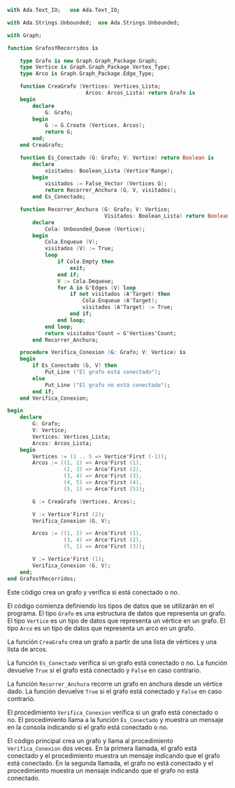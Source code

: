 ```ada
with Ada.Text_IO;   use Ada.Text_IO;

with Ada.Strings.Unbounded;  use Ada.Strings.Unbounded;

with Graph;

function GrafosYRecorridos is

    type Grafo is new Graph.Graph_Package.Graph;
    type Vertice is Graph.Graph_Package.Vertex_Type;
    type Arco is Graph.Graph_Package.Edge_Type;

    function CreaGrafo (Vertices: Vertices_Lista;
                         Arcos: Arcos_Lista) return Grafo is
    begin
        declare
            G: Grafo;
        begin
            G := G.Create (Vertices, Arcos);
            return G;
        end;
    end CreaGrafo;

    function Es_Conectado (G: Grafo; V: Vertice) return Boolean is
        declare
            visitados: Boolean_Lista (Vertice'Range);
        begin
            visitados := False_Vector (Vertices G);
            return Recorrer_Anchura (G, V, visitados);
        end Es_Conectado;

    function Recorrer_Anchura (G: Grafo; V: Vertice;
                               Visitados: Boolean_Lista) return Boolean is
        declare
            Cola: Unbounded_Queue (Vertice);
        begin
            Cola.Enqueue (V);
            visitados (V) := True;
            loop
                if Cola.Empty then
                    exit;
                end if;
                V := Cola.Dequeue;
                for A in G'Edges (V) loop
                    if not visitados (A'Target) then
                        Cola.Enqueue (A'Target);
                        visitados (A'Target) := True;
                    end if;
                end loop;
            end loop;
            return visitados'Count = G'Vertices'Count;
        end Recorrer_Anchura;

    procedure Verifica_Conexion (G: Grafo; V: Vertice) is
    begin
        if Es_Conectado (G, V) then
            Put_Line ("El grafo está conectado");
        else
            Put_Line ("El grafo no está conectado");
        end if;
    end Verifica_Conexion;

begin
    declare
        G: Grafo;
        V: Vertice;
        Vertices: Vertices_Lista;
        Arcos: Arcos_Lista;
    begin
        Vertices := (1 .. 5 => Vertice'First (-1));
        Arcos := ((1, 2) => Arco'First (1),
                  (2, 3) => Arco'First (2),
                  (3, 4) => Arco'First (3),
                  (4, 5) => Arco'First (4),
                  (5, 1) => Arco'First (5));

        G := CreaGrafo (Vertices, Arcos);

        V := Vertice'First (2);
        Verifica_Conexion (G, V);

        Arcos := ((1, 2) => Arco'First (1),
                  (3, 4) => Arco'First (2),
                  (5, 1) => Arco'First (3));

        V := Vertice'First (1);
        Verifica_Conexion (G, V);
    end;
end GrafosYRecorridos;
```

Este código crea un grafo y verifica si está conectado o no.

El código comienza definiendo los tipos de datos que se utilizarán en el programa. El tipo `Grafo` es una estructura de datos que representa un grafo. El tipo `Vertice` es un tipo de datos que representa un vértice en un grafo. El tipo `Arco` es un tipo de datos que representa un arco en un grafo.

La función `CreaGrafo` crea un grafo a partir de una lista de vértices y una lista de arcos.

La función `Es_Conectado` verifica si un grafo está conectado o no. La función devuelve `True` si el grafo está conectado y `False` en caso contrario.

La función `Recorrer_Anchura` recorre un grafo en anchura desde un vértice dado. La función devuelve `True` si el grafo está conectado y `False` en caso contrario.

El procedimiento `Verifica_Conexion` verifica si un grafo está conectado o no. El procedimiento llama a la función `Es_Conectado` y muestra un mensaje en la consola indicando si el grafo está conectado o no.

El código principal crea un grafo y llama al procedimiento `Verifica_Conexion` dos veces. En la primera llamada, el grafo está conectado y el procedimiento muestra un mensaje indicando que el grafo está conectado. En la segunda llamada, el grafo no está conectado y el procedimiento muestra un mensaje indicando que el grafo no está conectado.